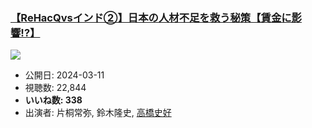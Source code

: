 ### [【ReHacQvsインド②】日本の人材不足を救う秘策【賃金に影響!?】](https://www.youtube.com/watch?v=yQUc5qvwqhc)
[![](https://img.youtube.com/vi/yQUc5qvwqhc/sddefault.jpg)](https://www.youtube.com/watch?v=yQUc5qvwqhc)
-   公開日: 2024-03-11
-   視聴数: 22,844
-   **いいね数: 338**
-   出演者: 片桐常弥, 鈴木隆史, [高橋史好](/rehacq_fan/people/高橋史好 "wikilink")
